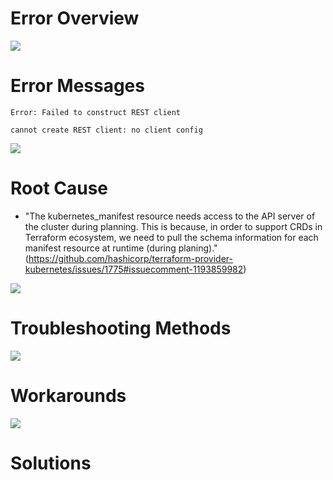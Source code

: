 # Error Overview

![](https://github.com/JonmarCorpuz/SecondBrain/blob/main/Assets/Whitespace.png)

# Error Messages

```Text
Error: Failed to construct REST client

cannot create REST client: no client config
```

![](https://github.com/JonmarCorpuz/SecondBrain/blob/main/Assets/Whitespace.png)

# Root Cause

* "The kubernetes_manifest resource needs access to the API server of the cluster during planning. This is because, in order to support CRDs in Terraform ecosystem, we need to pull the schema information for each manifest resource at runtime (during planing)." (https://github.com/hashicorp/terraform-provider-kubernetes/issues/1775#issuecomment-1193859982)

![](https://github.com/JonmarCorpuz/SecondBrain/blob/main/Assets/Whitespace.png)

# Troubleshooting Methods

![](https://github.com/JonmarCorpuz/SecondBrain/blob/main/Assets/Whitespace.png)

# Workarounds

![](https://github.com/JonmarCorpuz/SecondBrain/blob/main/Assets/Whitespace.png)

# Solutions
